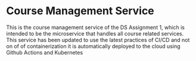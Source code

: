 # Course Management Service

This is the course management service of the DS Assignment 1, which is intended to be the microservice that handles all course related services.
This service has been updated to use the latest practices of CI/CD and not on of of containerization it is automatically deployed to the cloud using Github Actions and Kubernetes
